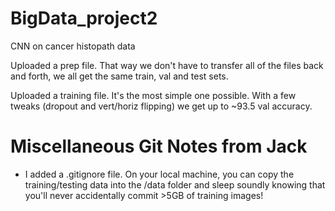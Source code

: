 # BigData_project2
CNN on cancer histopath data

Uploaded a prep file.
That way we don't have to transfer all of the files back and forth, we all get the same train, val and test sets.

Uploaded a training file.
It's the most simple one possible. With a few tweaks (dropout and vert/horiz flipping) we get up to ~93.5 val accuracy.

# Miscellaneous Git Notes from Jack
 - I added a .gitignore file. On your local machine, you can copy the training/testing data into the /data folder and sleep soundly knowing that you'll never accidentally commit >5GB of training images!

